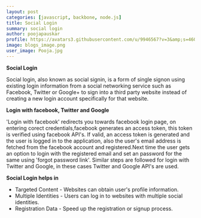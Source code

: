 ```yaml
---
layout: post
categories: [javascript, backbone, node.js]
title: Social Login
summary: social login
author: poojapauskar
profile: https://avatars3.githubusercontent.com/u/9946567?v=3&amp;s=460
image: blogs_image.png
user_image: Pooja.jpg
---
```


**Social Login**

Social login, also known as social sign­in, is a form of single sign­on using existing login information from a social networking service such as Facebook, Twitter or Google+ to sign into a third party website instead of creating a new login account specifically for that website.

**Login with facebook, Twitter and Google**

'Login with facebook' redirects you towards facebook login page, on entering corect credentials,facebook generates an access token, this token is verified using facebook API's. If valid, an access token is generated and the user is logged in to the application, also the user's email address is fetched from the facebook account and registered.Next time the user gets an option to login with the registered email and set an password for the same using 'forgot password link'.
	Similar steps are followed for login with Twitter and Google, in these cases Twitter and Google API's are used.

**Social Login helps in**


- Targeted Content - Websites can obtain user's profile information.
- Multiple Identities - Users can log in to websites with multiple social identities.
- Registration Data - Speed up the registration or sign­up process.


